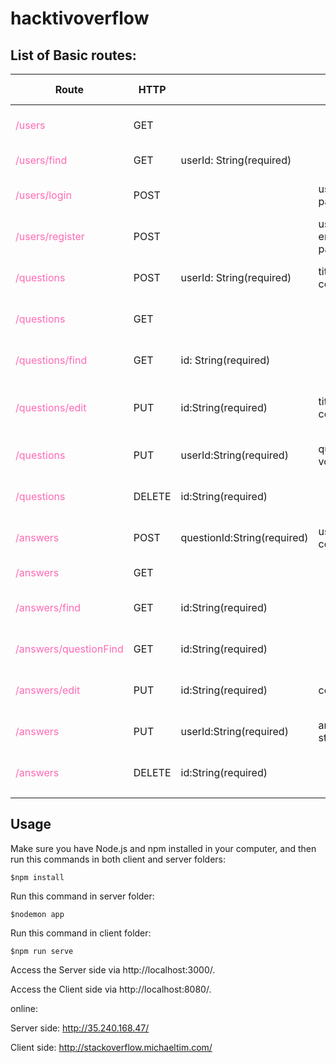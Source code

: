 # hacktivoverflow

## List of Basic routes:

| Route                                                    | HTTP   |                             | Request                                                      | On Success | On Error                              | Description                 |
| -------------------------------------------------------- | ------ | --------------------------- | ------------------------------------------------------------ | ---------- | ------------------------------------- | --------------------------- |
| <span style="color:#FF69B4">/users</span>                | GET    |                             |                                                              |            | "successfully get all users data."    | Get all the users info      |
| <span style="color:#FF69B4">/users/find</span>           | GET    | userId: String(required)    |                                                              |            | "successfully get user."              | Find a user with id         |
| <span style="color:#FF69B4">/users/login</span>          | POST   |                             | username:String(required)<br />passsword:String(required)    |            | "user logged in successfully"         | Log a user on app           |
| <span style="color:#FF69B4">/users/register</span>       | POST   |                             | username:String(required)<br />email:String(required)<br />passsword:String(required) |            | "user successfully registered"        | Register a user             |
| <span style="color:#FF69B4">/questions</span>            | POST   | userId: String(required)    | title:String(required)<br />content:String(required)<br />   |            | "question successfully added"         | post a question             |
| <span style="color:#FF69B4">/questions</span>            | GET    |                             |                                                              |            | "get all products successfully"       | Get all questions           |
| <span style="color:#FF69B4">/questions/find</span>       | GET    | id: String(required)        |                                                              |            | "successfully get question"           | Find question by id         |
| <span style="color:#FF69B4">/questions/edit</span>       | PUT    | id:String(required)         | title:String(required)<br />content:String(required)         |            | "successfully get all products data." | Edit a question             |
| <span style="color:#FF69B4">/questions</span>            | PUT    | userId:String(required)     | questionId:String(required)<br />vote:Boolean(required)      |            | "successfully voted question"         | Vote a question             |
| <span style="color:#FF69B4">/questions</span>            | DELETE | id:String(required)         |                                                              |            | "delete question success."            | Delete a question           |
| <span style="color:#FF69B4">/answers</span>              | POST   | questionId:String(required) | userId:String(required)<br />content:String(required)<br />  |            | "create answer success"               | Create an Answer            |
| <span style="color:#FF69B4">/answers</span>              | GET    |                             |                                                              |            | "all answers found"                   | Find All answers            |
| <span style="color:#FF69B4">/answers/find</span>         | GET    | id:String(required)         |                                                              |            | "answer found successfully"           | Find answer by id           |
| <span style="color:#FF69B4">/answers/questionFind</span> | GET    | id:String(required)         |                                                              |            | "answers found successfully"          | Find answers by question id |
| <span style="color:#FF69B4">/answers/edit</span>         | PUT    | id:String(required)         | content:String(required)                                     |            | "answer edited successfully"          | Edit answer find by id      |
| <span style="color:#FF69B4">/answers</span>              | PUT    | userId:String(required)     | answerId:String(required)<br />status:Boolean(required)      |            | "answer voted successfully"           | Vote an answer              |
| <span style="color:#FF69B4">/answers</span>              | DELETE | id:String(required)         |                                                              |            | "answer deleted successfully"         | Delete an answer            |
|                                                          |        |                             |                                                              |            |                                       |                             |

## Usage

Make sure you have Node.js and npm installed in your computer, and then run this commands in both client and server folders:

```
$npm install
```

Run this command in server folder:

```
$nodemon app
```

Run this command in client folder: 

```
$npm run serve
```

 Access the Server side via http://localhost:3000/.

Access the Client side via http://localhost:8080/.



online:

Server side: <http://35.240.168.47/>

Client side: <http://stackoverflow.michaeltim.com/>